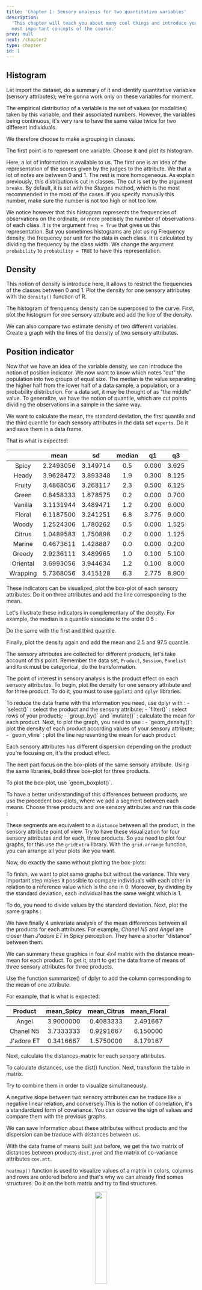 ```yaml
---
title: 'Chapter 1: Sensory analysis for two quantitative variables'
description:
  'This chapter will teach you about many cool things and introduce you to the
  most important concepts of the course.'
prev: null
next: /chapter2
type: chapter
id: 1
---
```



<exercise id="1" title="Distribution of sensory attributes">

## Histogram

Let import the dataset, do a summary of it and identify quantitative variables (sensory attributes); we're gonna work only on these variables for moment.

<codeblock id="01_01">
</codeblock>

The empirical distribution of a variable is the set of values (or modalities) taken by this variable, and their associated numbers. However, the variables being continuous, it's very rare to have the same value twice for two different individuals.

We therefore choose to make a grouping in classes.

The first point is to represent one variable. Choose it and plot its histogram.

<codeblock id="01_02">
</codeblock>

Here, a lot of information is available to us. The first one is an idea of the representation of the scores given by the judges to the attribute. We that a lot of notes are between 0 and 1. The rest is more homogeneous. As explain previously, this distribution is cut in classes. The cut is set by the argument `breaks`. By default, it is set with the _Sturges_ method, which is the most recommended in the most of the cases. If you specify manually this number,  make sure the number is not too high or not too low.

<codeblock id="01_09">
</codeblock>

We notice however that this histogram represents the frequencies of observations on the ordinate, or more precisely the number of observations of each class. It is the argument `freq = True` that gives us this representation. But you sometimes histograms are plot using Frequency density, the frequency per unit for the data in each class. It is calculated by dividing the frequency by the class width. We change the argument `probability` to `probability = TRUE` to have this representation.

<codeblock id="01_10">
</codeblock>

## Density

This notion of density is introduce here, it allows to restrict the frequencies of the classes between 0 and 1. Plot the density for one sensory attributes with the `density()` function of R.  

<codeblock id="01_03">
</codeblock>

The histogram of frenquency density can be superposed to the curve. First, plot the histogram for one sensory attribute and add the line of the density.

<codeblock id="01_11">
</codeblock>

We can also compare two estimate density of two different variables. Create a graph with the lines of the density of two sensory attributes.

<codeblock id="01_12">
</codeblock>

## Position indicator

Now that we have an idea of the variable density, we can introduce the notion of position indicator. We now want to know which notes "cut" the population into two groups of equal size. The median is the value separating the higher half from the lower half of a data sample, a population, or a probability distribution. For a data set, it may be thought of as "the middle" value. To generalize, we have the notion of quantile, which are cut points dividing the observations in a sample in the same way. 

We want to calculate the mean, the standard deviation, the first quantile and the third quantile for each sensory attributes in the data set `experts`. Do it and save them in a data frame. 

<codeblock id="01_04">
That is what is expected: 

|     | mean | sd | median | q1 | q3 |
|   :-:  |:-:    |:-:    |:-:    |:-:    |:-:    |
| Spicy | 2.2493056 | 3.149714 | 0.5 | 0.000 | 3.625 |
| Heady | 3.9628472 | 3.893348 | 1.9 | 0.300 | 8.125 |
| Fruity | 3.4868056 | 3.268117 | 2.3 | 0.500 | 6.125 |
| Green | 0.8458333 | 1.678575 | 0.2 | 0.000 | 0.700 |
| Vanilla | 3.1131944 | 3.489471 | 1.2 | 0.200 | 6.000 |
| Floral | 6.1187500 | 3.241251 | 6.8 | 3.775 | 9.000 |
| Woody | 1.2524306 | 1.780262 | 0.5 | 0.000 | 1.525 |
| Citrus | 1.0489583 | 1.750898 | 0.2 | 0.000 | 1.125 |
| Marine | 0.4673611 | 1.428887 | 0.0 | 0.000 | 0.200 | 
| Greedy | 2.9236111 | 3.489965 | 1.0 | 0.100 | 5.100 |
| Oriental | 3.6993056 | 3.944634 | 1.2 | 0.100 | 8.000 |
| Wrapping | 5.7368056 | 3.415128 | 6.3 | 2.775 | 8.900 |

</codeblock>

These indicators can be visualized, plot the box-plot of each sensory attributes. Do it on three attributes and add the line corresponding to the mean. 

<codeblock id="01_05">

</codeblock>

Let's illustrate these indicators in complementary of the density. For example, the median is a quantile associate to the order 0.5 :

<codeblock id="01_13">
</codeblock>

Do the same with the first and third quantile. 

<codeblock id="01_14">
</codeblock>

Finally, plot the density again and add the mean and 2.5 and 97.5 quantile.

<codeblock id="01_15">
</codeblock>

</exercise>


<exercise id="2" title="Product effect">

The sensory attributes are collected for different products, let's take account of this point. Remember the data set, `Product`, `Session`, `Panelist` and `Rank` must be categorical, do the transformation. 

<codeblock id="01_06">
</codeblock>

The point of interest in sensory analysis is the product effect on each sensory attributes. To begin, plot the density for one sensory attribute and for three product. To do it, you must to use `ggplot2` and `dplyr` libraries.

<codeblock id="01_07">
To reduce the data frame with the information you need, use dplyr with :
- `select()` : select the product and the sensory attribute;
- `filter()` : select rows of your products;
- `group_by()` and `mutate()` : calculate the mean for each product.
Next, to plot the graph, you need to use :
- `geom_density()`: plot the density of each product according values of your sensory attribute;
- `geom_vline` : plot the line representing the mean for each product.
</codeblock>

Each sensory attributes has different dispersion depending on the product you’re focusing on, it's the product effect.

The next part focus on the box-plots of the same sensory attribute. Using the same libraries, build three box-plot for three products.

<codeblock id="01_08">
To plot the box-plot, use `geom_boxplot()`.
</codeblock>

</exercise>

<exercise id="3" title="Differences between products">

To have a better understanding of this differences between products, we use the precedent box-plots, where we add a segment between each means. Choose three products and one sensory attributes and run this code :

<codeblock id="01_16">
</codeblock>

These segments are equivalent to a `distance` between all the product, in the sensory attribute point of view. Try to have these visualization for four sensory attributes and for each, three products. So you need to plot four graphs, for this use the `gridExtra` library. With the `grid.arrange` function, you can arrange all your plots like you want. 

<codeblock id="01_17">
</codeblock>

Now, do exactly the same without plotting the box-plots:

<codeblock id="01_18">
</codeblock>

To finish, we want to plot same graphs but without the variance. This very important step makes it possible to compare individuals with each other in relation to a reference value which is the one in 0. Moreover, by dividing by the standard deviation, each individual has the same weight which is 1.

To do, you need to divide values by the standard deviation. Next, plot the same graphs :

<codeblock id="01_21">
</codeblock>

We have finally 4 univariate analysis of the mean differences between all the products for each attributes. For example, _Chanel N5_ and _Angel_ are closer than _J'adore ET_ in Spicy perception. They have a shorter "distance" between them. 

We can summary these graphics in four _4x4_ matrix with the distance mean-mean for each product. To get it, start to get the data frame of means of three sensory attributes for three products. 

<codeblock id="01_19">
Use the function summarize() of dplyr to add the column corresponding to the mean of one attribute. 

For example, that is what is expected: 

|Product| mean_Spicy | mean_Citrus | mean_Floral |
| :-: | :-: | :-: | :-: |
| Angel | 3.9000000 | 0.4083333 | 2.491667 | 
| Chanel N5 | 3.7333333 | 0.9291667 | 6.150000 |
| J'adore ET | 0.3416667 | 1.5750000 | 8.179167 |
</codeblock>

</exercise>

<exercise id="4" title="The notion of metric">

Next, calculate the distances-matrix for each sensory attributes.

<codeblock id="01_20">
To calculate distances, use the dist() function. Next, transform the table in matrix. 
</codeblock>

Try to combine them in order to visualize simultaneously.

<codeblock id="01_22">
</codeblock>

A negative slope between two sensory attributes can be traduce like a negative linear relation, and conversely.This is the notion of correlation, it's a standardized form of covariance. You can observe the sign of values and compare them with the previous graphs.

<codeblock id="01_23">
</codeblock>

We can save information about these attributes without products and the dispersion can be traduce with distances between us. 

<codeblock id="01_24">
</codeblock>

</exercise>

<exercise id="5" title="Structure">

With the data frame of means built just before, we get the two matrix of distances between products `dist.prod` and the matrix of co-variance attributes `cov.att`.  

`heatmap()` function is used to visualize values of a matrix in colors, columns and rows are ordered before and that's why we can already find somes structures. Do it on the both matrix and try to find structures.

<codeblock id="01_25">
</codeblock>

</exercise>

<exercise id="6" title="Inertia">

<center><img src="/inertia.jpeg" width="25%"/></center> 

With these formulas, we can calculate inertia on both matrix. If you scale them, the inertia must be equal to the dimension of them (here 3). 

<codeblock id="01_26">
</codeblock>

We can decompose inertia, as we can decompose our distance matrix in block regarding the heatmap. With the same methode, calculate the inertia of one group and for others : 

<codeblock id="01_27">
</codeblock>

>>>>>>> Prendre plus grande matrice pr avoir au moins 2 groupes != de 1 ind/var

</exercise>

<exercise id="7" title="PCA">

So we saw that a structure exists in the matrix of individuals and variables. The analysis into main components makes it possible to highlight them.

## FactoMineR

Using the `PCA()` function from FactoMineR, do the method on the matrix of means of attributes and print the coordinates of individuals and variables.

<codeblock id="01_28">
</codeblock>

## Decomposition with svd() 

Now, we gonna do the PCA on the same matrix but manually and using the `svd()` function that does the decomposition of the matrix.

<codeblock id="01_29">
</codeblock>

## Using Nipals algorithm

<codeblock id="01_30">
</codeblock>

</exercise>

<exercise id="8" title="Supplementary information">

Now, we know how is performed the PCA and how we get the coordinates of individuals or variables. To a better understanding of results, including supplementary information is very important and technically not complicated.

## Supplementary variables 
 
As PCA only uses continuous variables in the calculation of the distances between individuals, categorical variables can only be considered as supplementary. For continuous variables, determining whether they are illustrative or not is arbitrary, and depends on the point of view adopted. Often, continuous variables are considered as supplementary if they are from a different nature. 

>>>>>>> exemple ajout var supp 

We can use supplementary individuals to a better understanding of structures. For example, adding supplementary individuals that you already know characteristics is appropriate to compare new products. This requires knowledge and expertise that is external and specific to the study context.

>>>>>>> exemple ajout ind supp 

</exercise>